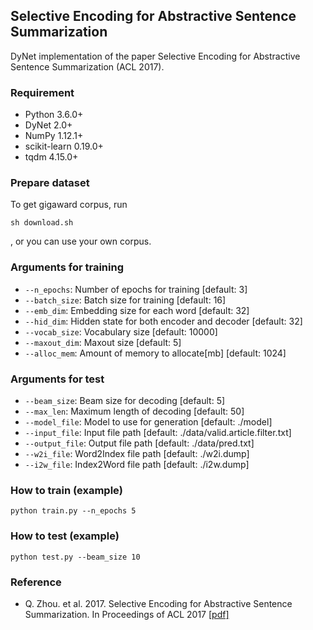 ## Selective Encoding for Abstractive Sentence Summarization
DyNet implementation of the paper Selective Encoding for Abstractive Sentence Summarization (ACL 2017).

### Requirement
- Python 3.6.0+
- DyNet 2.0+
- NumPy 1.12.1+
- scikit-learn 0.19.0+
- tqdm 4.15.0+

### Prepare dataset
To get gigaward corpus, run
```
sh download.sh
```
, or you can use your own corpus.

### Arguments for training
- `--n_epochs`: Number of epochs for training [default: 3]
- `--batch_size`: Batch size for training [default: 16]
- `--emb_dim`: Embedding size for each word [default: 32]
- `--hid_dim`: Hidden state for both encoder and decoder [default: 32]
- `--vocab_size`: Vocabulary size [default: 10000]
- `--maxout_dim`: Maxout size [default: 5]
- `--alloc_mem`: Amount of memory to allocate[mb] [default: 1024]

### Arguments for test
- `--beam_size`: Beam size for decoding [default: 5]
- `--max_len`: Maximum length of decoding [default: 50]
- `--model_file`: Model to use for generation [default: ./model]
- `--input_file`: Input file path [default: ./data/valid.article.filter.txt]
- `--output_file`: Output file path [default: ./data/pred.txt]
- `--w2i_file`: Word2Index file path [default: ./w2i.dump]
- `--i2w_file`: Index2Word file path [default: ./i2w.dump]

### How to train (example)
```
python train.py --n_epochs 5
```

### How to test (example)
```
python test.py --beam_size 10
```

### Reference
- Q. Zhou. et al. 2017. Selective Encoding for Abstractive Sentence Summarization. In Proceedings of ACL 2017 \[[pdf\]](http://aclweb.org/anthology/P/P17/P17-1101.pdf)
